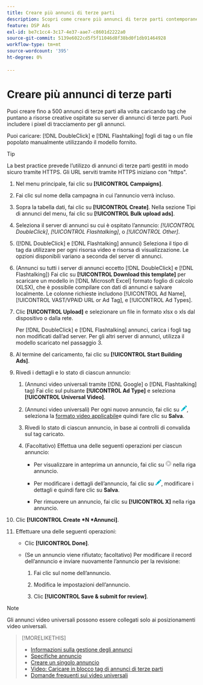 ```yaml
---
title: Creare più annunci di terze parti
description: Scopri come creare più annunci di terze parti contemporaneamente.
feature: DSP Ads
exl-id: be7c1cc4-3c17-4e37-aae7-c8601d2222a0
source-git-commit: 5139e6022cd5f5f11046d8f38bd0f1db91464928
workflow-type: tm+mt
source-wordcount: '395'
ht-degree: 0%

---
```


# Creare più annunci di terze parti

Puoi creare fino a 500 annunci di terze parti alla volta caricando tag che puntano a risorse creative ospitate su server di annunci di terze parti. Puoi includere i pixel di tracciamento per gli annunci.<!-- The bulksheet template for other ad servers says you can include 200. Which is it: 200 or 500? -->

Puoi caricare: [!DNL DoubleClick] e [!DNL Flashtalking] fogli di tag o un file popolato manualmente utilizzando il modello fornito.

>[!TIP]
>
> La best practice prevede l’utilizzo di annunci di terze parti gestiti in modo sicuro tramite HTTPS. Gli URL serviti tramite HTTPS iniziano con &quot;https&quot;.

1. Nel menu principale, fai clic su **[!UICONTROL Campaigns]**.

1. Fai clic sul nome della campagna in cui l’annuncio verrà incluso.

1. Sopra la tabella dati, fai clic su **[!UICONTROL Create]**. Nella sezione Tipi di annunci del menu, fai clic su **[!UICONTROL Bulk upload ads]**.

1. Seleziona il server di annunci su cui è ospitato l’annuncio: *[!UICONTROL DoubleClick]*, *[!UICONTROL Flashtalking]*, o *[!UICONTROL Other]*.

1. ([!DNL DoubleClick] e [!DNL Flashtalking] annunci) Seleziona il tipo di tag da utilizzare per ogni risorsa video e risorsa di visualizzazione. Le opzioni disponibili variano a seconda del server di annunci.

1. (Annunci su tutti i server di annunci eccetto [!DNL DoubleClick] e [!DNL Flashtalking]) Fai clic su **[!UICONTROL Download this template]** per scaricare un modello in [!DNL Microsoft Excel] formato foglio di calcolo (XLSX), che è possibile compilare con dati di annunci e salvare localmente. Le colonne richieste includono [!UICONTROL Ad Name], [!UICONTROL VAST/VPAID URL or Ad Tag], e [!UICONTROL Ad Types].

1. Clic **[!UICONTROL Upload]** e selezionare un file in formato xlsx o xls dal dispositivo o dalla rete.

   Per [!DNL DoubleClick] e [!DNL Flashtalking] annunci, carica i fogli tag non modificati dall’ad server. Per gli altri server di annunci, utilizza il modello scaricato nel passaggio 3.

1. Al termine del caricamento, fai clic su **[!UICONTROL Start Building Ads]**.

1. Rivedi i dettagli e lo stato di ciascun annuncio:

   1. (Annunci video universali tramite [!DNL Google] o [!DNL Flashtalking] tag) Fai clic sul pulsante **[!UICONTROL Ad Type]** e seleziona **[!UICONTROL Universal Video]**.

   1. (Annunci video universali) Per ogni nuovo annuncio, fai clic su ![modifica](/help/dsp/assets/edit.png), seleziona la [formato video applicabile](/help/dsp/campaign-management/ads/ad-settings-universal-video.md)e quindi fare clic su **Salva**.

   1. Rivedi lo stato di ciascun annuncio, in base ai controlli di convalida sul tag caricato.

   1. (Facoltativo) Effettua una delle seguenti operazioni per ciascun annuncio:

      * Per visualizzare in anteprima un annuncio, fai clic su ![play](/help/dsp/assets/play.png) nella riga annuncio.

      * Per modificare i dettagli dell’annuncio, fai clic su ![modifica](/help/dsp/assets/edit.png), modificare i dettagli e quindi fare clic su **Salva**.

      * Per rimuovere un annuncio, fai clic su **[!UICONTROL X]** nella riga annuncio.

1. Clic **[!UICONTROL Create *N *Annunci]**.

1. Effettuare una delle seguenti operazioni:

   * Clic **[!UICONTROL Done]**.

   * (Se un annuncio viene rifiutato; facoltativo) Per modificare il record dell’annuncio e inviare nuovamente l’annuncio per la revisione:

      1. Fai clic sul nome dell’annuncio.

      1. Modifica le impostazioni dell’annuncio.

      1. Clic **[!UICONTROL Save & submit for review]**.

>[!NOTE]
>
>Gli annunci video universali possono essere collegati solo ai posizionamenti video universali.

>[!MORELIKETHIS]
>
>* [Informazioni sulla gestione degli annunci](ad-about.md)
>* [Specifiche annuncio](ad-specs.md)
>* [Creare un singolo annuncio](ad-create.md)
>* [Video: Caricare in blocco tag di annunci di terze parti](https://experienceleague.adobe.com/docs/advertising-learn/tutorials/dsp/bulk-upload-third-party-ad-tags.html)
>* [Domande frequenti sui video universali](/help/dsp/campaign-management/faq-universal-video.md)

